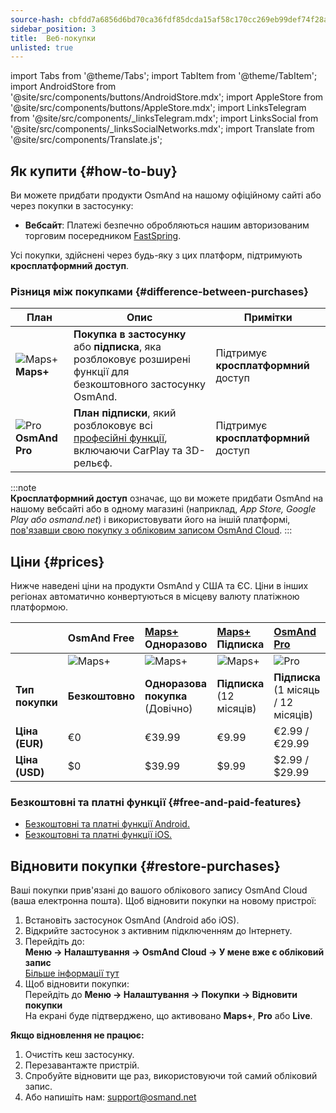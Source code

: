 ```yaml
---
source-hash: cbfdd7a6856d6bd70ca36fdf85dcda15af58c170cc269eb99def74f28abaf782
sidebar_position: 3
title:  Веб-покупки
unlisted: true
---
```

import Tabs from '@theme/Tabs';
import TabItem from '@theme/TabItem';
import AndroidStore from '@site/src/components/buttons/AndroidStore.mdx';
import AppleStore from '@site/src/components/buttons/AppleStore.mdx';
import LinksTelegram from '@site/src/components/_linksTelegram.mdx';
import LinksSocial from '@site/src/components/_linksSocialNetworks.mdx';
import Translate from '@site/src/components/Translate.js';



## Як купити {#how-to-buy}

Ви можете придбати продукти OsmAnd на нашому офіційному сайті або через покупки в застосунку:

- **Вебсайт**: Платежі безпечно обробляються нашим авторизованим торговим посередником [FastSpring](https://fastspring.com/).  

Усі покупки, здійснені через будь-яку з цих платформ, підтримують **кросплатформний доступ**.


### Різниця між покупками {#difference-between-purchases}

| План | Опис | Примітки |
|------------|------------|------------|
| ![Maps+](@site/static/img/svg/osmand_maps_plus.svg) **Maps+** | **Покупка в застосунку** або **підписка**, яка розблоковує розширені функції для безкоштовного застосунку OsmAnd. | Підтримує **кросплатформний** доступ |
| ![Pro](@site/static/img/svg/pro_icon.svg) **OsmAnd Pro** | **План підписки**, який розблоковує всі [професійні функції](#pro-features), включаючи CarPlay та 3D-рельєф. | Підтримує **кросплатформний** доступ |

:::note  
**Кросплатформний доступ** означає, що ви можете придбати OsmAnd на нашому вебсайті або в одному магазині (наприклад, *App Store, Google Play або osmand.net*) і використовувати його на іншій платформі, [пов'язавши свою покупку з обліковим записом OsmAnd Cloud](../personal/osmand-cloud.md#cross-platform).
:::

## Ціни {#prices}

Нижче наведені ціни на продукти OsmAnd у США та ЄС. Ціни в інших регіонах автоматично конвертуються в місцеву валюту платіжною платформою.

|    | OsmAnd Free   | [Maps+](#install-osmand-ios) Одноразово | [Maps+](#install-osmand-ios) Підписка | [OsmAnd Pro](#install-osmand-ios) |
| :------------- | :------------- | :----------------------- | :------------------- | :----------- |
|  | ![Maps+](@site/static/img/svg/osmand_maps.svg) | ![Maps+](@site/static/img/svg/osmand_maps_plus.svg) | ![Maps+](@site/static/img/svg/osmand_maps_plus.svg) | ![Pro](@site/static/img/svg/pro_icon.svg) |
| **Тип покупки** | **Безкоштовно** | **Одноразова покупка** (Довічно) | **Підписка** (12 місяців) | **Підписка** (1 місяць / 12 місяців) |
| **Ціна (EUR)** | €0 | €39.99  | €9.99   | €2.99 / €29.99   |
| **Ціна (USD)** | $0 | $39.99  | $9.99   | $2.99 / $29.99   |



### Безкоштовні та платні функції {#free-and-paid-features}

- [Безкоштовні та платні функції Android.](./android.md#free-and-paid-features)
- [Безкоштовні та платні функції iOS.](./ios.md#free-and-paid-features)



## Відновити покупки {#restore-purchases}

Ваші покупки прив'язані до вашого облікового запису OsmAnd Cloud (ваша електронна пошта). Щоб відновити покупки на новому пристрої:

1. Встановіть застосунок OsmAnd (Android або iOS).
2. Відкрийте застосунок з активним підключенням до Інтернету.
3. Перейдіть до:  
   **Меню → Налаштування → OsmAnd Cloud → У мене вже є обліковий запис**  
   [Більше інформації тут](../personal/osmand-cloud.md#login)
4. Щоб відновити покупки:  
   Перейдіть до **Меню → Налаштування → Покупки → Відновити покупки**  
   На екрані буде підтверджено, що активовано **Maps+**, **Pro** або **Live**.

**Якщо відновлення не працює:**

1. Очистіть кеш застосунку.
2. Перезавантажте пристрій.
3. Спробуйте відновити ще раз, використовуючи той самий обліковий запис.
4. Або напишіть нам: support@osmand.net